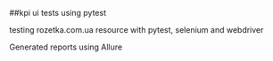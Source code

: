 ##kpi ui tests using pytest

testing rozetka.com.ua resource with pytest, selenium and webdriver

Generated reports using Allure